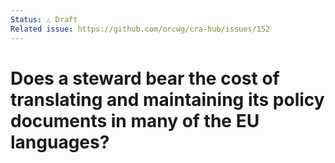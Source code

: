 ```yaml
---
Status: ⚠️ Draft
Related issue: https://github.com/orcwg/cra-hub/issues/152
---
```


# Does a steward bear the cost of translating and maintaining its policy documents in many of the EU languages?
